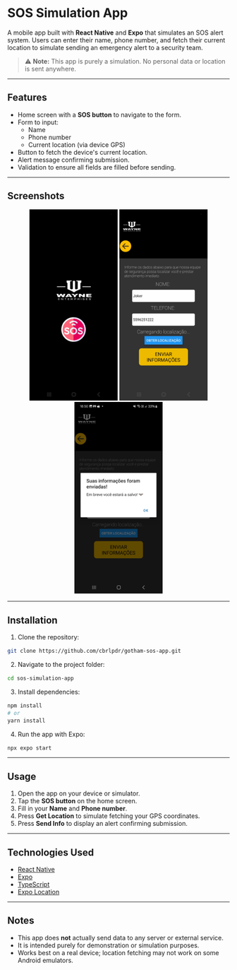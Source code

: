 # SOS Simulation App

A mobile app built with **React Native** and **Expo** that simulates an SOS alert system. Users can enter their name, phone number, and fetch their current location to simulate sending an emergency alert to a security team.  

> ⚠️ **Note:** This app is purely a simulation. No personal data or location is sent anywhere.

---

## Features

- Home screen with a **SOS button** to navigate to the form.
- Form to input:
  - Name
  - Phone number
  - Current location (via device GPS)
- Button to fetch the device's current location.
- Alert message confirming submission.
- Validation to ensure all fields are filled before sending.

---

## Screenshots

<p align="center">
  <img src="./assets/ss1.jpg" alt="Screenshot" width="200
  "/>
  <img src="./assets/ss2.jpg" alt="Screenshot" width="200
  "/>
  <img src="./assets/ss3.jpg" alt="Screenshot" width="200
  "/>
</p>

---

## Installation

1. Clone the repository:

```bash
git clone https://github.com/cbrlpdr/gotham-sos-app.git
````

2. Navigate to the project folder:

```bash
cd sos-simulation-app
```

3. Install dependencies:

```bash
npm install
# or
yarn install
```

4. Run the app with Expo:

```bash
npx expo start
```

---

## Usage

1. Open the app on your device or simulator.
2. Tap the **SOS button** on the home screen.
3. Fill in your **Name** and **Phone number**.
4. Press **Get Location** to simulate fetching your GPS coordinates.
5. Press **Send Info** to display an alert confirming submission.

---

## Technologies Used

* [React Native](https://reactnative.dev/)
* [Expo](https://expo.dev/)
* [TypeScript](https://www.typescriptlang.org/)
* [Expo Location](https://docs.expo.dev/versions/latest/sdk/location/)

---

## Notes

* This app does **not** actually send data to any server or external service.
* It is intended purely for demonstration or simulation purposes.
* Works best on a real device; location fetching may not work on some Android emulators.

